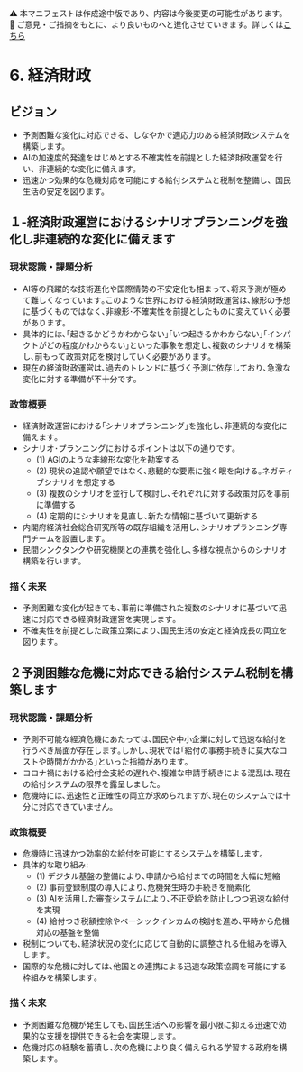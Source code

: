 ⚠️ 本マニフェストは作成途中版であり、内容は今後変更の可能性があります。  
💬 ご意見・ご指摘をもとに、より良いものへと進化させていきます。詳しくは[こちら](README.md#このマニフェスト自身もみんなの知恵を集めて改善していきます)

# 6. 経済財政

## ビジョン
* 予測困難な変化に対応できる、しなやかで適応力のある経済財政システムを構築します。
* AIの加速度的発達をはじめとする不確実性を前提とした経済財政運営を行い、非連続的な変化に備えます。
* 迅速かつ効果的な危機対応を可能にする給付システムと税制を整備し、国民生活の安定を図ります。

## １-経済財政運営におけるシナリオプランニングを強化し非連続的な変化に備えます

### 現状認識・課題分析
* AI等の飛躍的な技術進化や国際情勢の不安定化も相まって､将来予測が極めて難しくなっています｡このような世界における経済財政運営は､線形の予想に基づくものではなく､非線形･不確実性を前提としたものに変えていく必要があります｡
* 具体的には､｢起きるかどうかわからない｣｢いつ起きるかわからない｣｢インパクトがどの程度かわからない｣といった事象を想定し､複数のシナリオを構築し､前もって政策対応を検討していく必要があります｡
* 現在の経済財政運営は､過去のトレンドに基づく予測に依存しており､急激な変化に対する準備が不十分です｡

### 政策概要
* 経済財政運営における｢シナリオプランニング｣を強化し､非連続的な変化に備えます｡
* シナリオ･プランニングにおけるポイントは以下の通りです｡
  * (1) AGIのような非線形な変化を勘案する
  * (2) 現状の追認や願望ではなく､悲観的な要素に強く眼を向ける｡ネガティブシナリオを想定する
  * (3) 複数のシナリオを並行して検討し､それぞれに対する政策対応を事前に準備する
  * (4) 定期的にシナリオを見直し､新たな情報に基づいて更新する
* 内閣府経済社会総合研究所等の既存組織を活用し､シナリオプランニング専門チームを設置します｡
* 民間シンクタンクや研究機関との連携を強化し､多様な視点からのシナリオ構築を行います｡

### 描く未来
* 予測困難な変化が起きても､事前に準備された複数のシナリオに基づいて迅速に対応できる経済財政運営を実現します｡
* 不確実性を前提とした政策立案により､国民生活の安定と経済成長の両立を図ります｡

## ２予測困難な危機に対応できる給付システム税制を構築します

### 現状認識・課題分析
* 予測不可能な経済危機にあたっては､国民や中小企業に対して迅速な給付を行うべき局面が存在します｡しかし､現状では｢給付の事務手続きに莫大なコストや時間がかかる｣といった指摘があります｡
* コロナ禍における給付金支給の遅れや､複雑な申請手続きによる混乱は､現在の給付システムの限界を露呈しました｡
* 危機時には､迅速性と正確性の両立が求められますが､現在のシステムでは十分に対応できていません｡

### 政策概要
* 危機時に迅速かつ効率的な給付を可能にするシステムを構築します｡
* 具体的な取り組み:
  * (1) デジタル基盤の整備により､申請から給付までの時間を大幅に短縮
  * (2) 事前登録制度の導入により､危機発生時の手続きを簡素化
  * (3) AIを活用した審査システムにより､不正受給を防止しつつ迅速な給付を実現
  * (4) 給付つき税額控除やベーシックインカムの検討を進め､平時から危機対応の基盤を整備
* 税制についても､経済状況の変化に応じて自動的に調整される仕組みを導入します｡
* 国際的な危機に対しては､他国との連携による迅速な政策協調を可能にする枠組みを構築します｡

### 描く未来
* 予測困難な危機が発生しても､国民生活への影響を最小限に抑える迅速で効果的な支援を提供できる社会を実現します｡
* 危機対応の経験を蓄積し､次の危機により良く備えられる学習する政府を構築します｡
